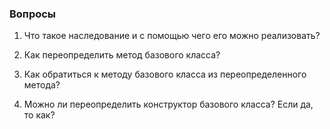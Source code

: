 ### Вопросы

1. Что такое наследование и с помощью чего его можно реализовать?

2. Как переопределить метод базового класса?

3. Как обратиться к методу базового класса из переопределенного метода?

4. Можно ли переопределить конструктор базового класса? Если да, то как?